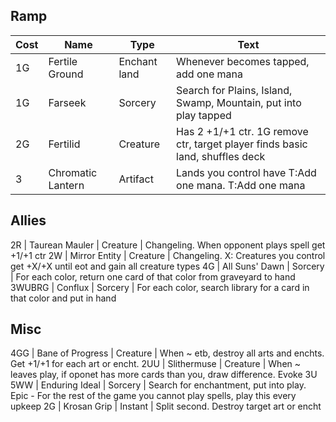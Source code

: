 ## Ramp

Cost   | Name              | Type         | Text
------ | ----------------- | ------------ | ----
1G     | Fertile Ground    | Enchant land | Whenever becomes tapped, add one mana
1G     | Farseek           | Sorcery      | Search for Plains, Island, Swamp, Mountain, put into play tapped
2G     | Fertilid          | Creature     | Has 2 +1/+1 ctr. 1G remove ctr, target player finds basic land, shuffles deck
3      | Chromatic Lantern | Artifact     | Lands you control have T:Add one mana. T:Add one mana

## Allies

2R     | Taurean Mauler    | Creature     | Changeling. When opponent plays spell get +1/+1 ctr
2W     | Mirror Entity     | Creature     | Changeling. X: Creatures you control get +X/+X until eot and gain all creature types
4G     | All Suns' Dawn    | Sorcery      | For each color, return one card of that color from graveyard to hand
3WUBRG | Conflux           | Sorcery      | For each color, search library for a card in that color and put in hand 

## Misc

4GG    | Bane of Progress  | Creature     | When ~ etb, destroy all arts and enchts. Get +1/+1 for each art or encht.
2UU    | Slithermuse       | Creature     | When ~ leaves play, if oponet has more cards than you, draw difference. Evoke 3U
5WW    | Enduring Ideal    | Sorcery      | Search for enchantment, put into play.  Epic - For the rest of the game you cannot play spells, play this every upkeep
2G     | Krosan Grip       | Instant      | Split second. Destroy target art or encht
